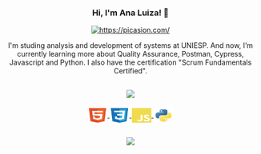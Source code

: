 <div align="center"> 
<h3>Hi, I'm Ana Luiza! 👋 </h3>
<a href="https://picasion.com/"><img src="https://i.picasion.com/pic92/e74d3c1e91eab5282e181ccc1662d1a4.gif" width="200" height="200" border="0" alt="https://picasion.com/" /></a>
<p> I'm studing analysis and development of systems at UNIESP. And now, I’m currently learning more about Quality Assurance, Postman, Cypress, Javascript and Python. I also have the certification "Scrum Fundamentals Certified". </p>

##
<a href="https://github.com/analuizanasc">
<img height="180em" src="https://github-readme-stats.vercel.app/api/top-langs/?username=analuizanasc&layout=compact&langs_count=7&theme=dracula"/>
<br>
<br>
<img align="center" alt="Ana-HTML" height="30" width="40" src="https://raw.githubusercontent.com/devicons/devicon/master/icons/html5/html5-original.svg">
  <img align="center" alt="Ana-CSS" height="30" width="40" src="https://raw.githubusercontent.com/devicons/devicon/master/icons/css3/css3-original.svg">
  <img align="center" alt="Ana-Js" height="30" width="40" src="https://raw.githubusercontent.com/devicons/devicon/master/icons/javascript/javascript-plain.svg">
  <img align="center" alt="Ana-Python" height="30" width="40" src="https://raw.githubusercontent.com/devicons/devicon/master/icons/python/python-original.svg">

##
<a href="https://www.linkedin.com/in/analuizanasc/" target="_blank"><img src="https://img.shields.io/badge/-LinkedIn-%230077B5?style=for-the-badge&logo=linkedin&logoColor=white" target="_blank"></a> 


##



 <!-- ![Snake animation](https://github.com/analuizanasc/rafaballerini/blob/output/github-contribution-grid-snake.svg) -->
 
</div>
